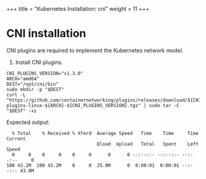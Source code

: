 +++
title = "Kubernetes Installation: cni"
weight = 11
+++


# CNI installation

CNI plugins are required to implement the Kubernetes network model.
1. Install CNI plugins.

```ctr:kubernetes
CNI_PLUGINS_VERSION="v1.3.0"
ARCH="amd64"
DEST="/opt/cni/bin"
sudo mkdir -p "$DEST"
curl -L "https://github.com/containernetworking/plugins/releases/download/${CNI_PLUGINS_VERSION}/cni-plugins-linux-${ARCH}-${CNI_PLUGINS_VERSION}.tgz" | sudo tar -C "$DEST" -xz
```

Expected output:
```shell
  % Total    % Received % Xferd  Average Speed   Time    Time     Time  Current
                                 Dload  Upload   Total   Spent    Left  Speed
  0     0    0     0    0     0      0      0 --:--:-- --:--:-- --:--:--     0
100 43.2M  100 43.2M    0     0  25.0M      0  0:00:01  0:00:01 --:--:-- 43.0M
```


